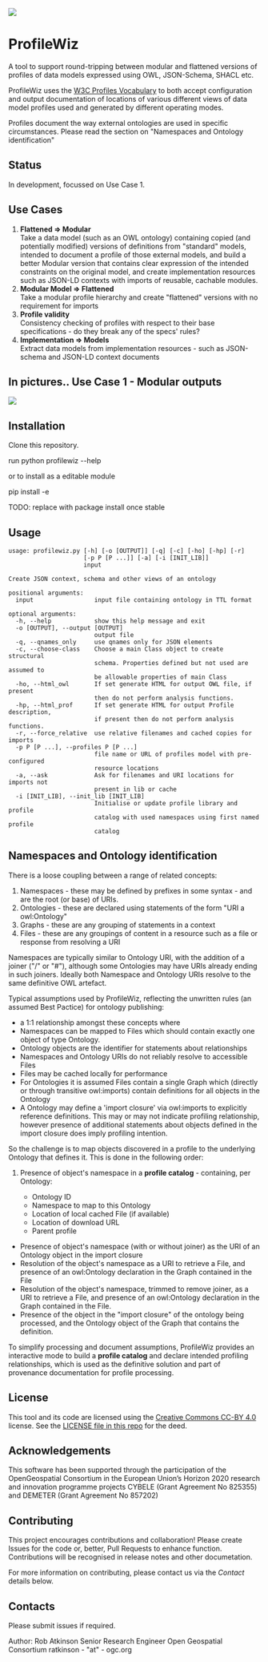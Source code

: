 ![](profilewiz.png)

# ProfileWiz
A tool to support round-tripping between modular and flattened versions of profiles of data models expressed using OWL, JSON-Schema, SHACL etc.

ProfileWiz uses the [W3C Profiles Vocabulary](https://www.w3.org/TR/dx-prof/) to both accept configuration and output documentation of locations of various different views of data model profiles used and generated by different operating modes.

Profiles document the way external ontologies are used in specific circumstances. Please read the section on "Namespaces and Ontology identification"

## Status
In development, focussed on Use Case 1.


## Use Cases
1. **Flattened => Modular**  
Take a data model (such as an OWL ontology) containing copied (and potentially modified) versions of definitions from "standard" models, intended to document a profile of those external models, and build a better Modular version that contains clear expression of the intended constraints on the original model, and create implementation resources such as JSON-LD contexts with imports of reusable, cachable modules.
2. **Modular Model => Flattened**  
Take a modular profile hierarchy and create "flattened" versions with no requirement for imports
3. **Profile validity**  
Consistency checking of profiles with respect to their base specifications - do they break any of the specs' rules?
4. **Implementation => Models**  
Extract data models from implementation resources - such as JSON-schema and JSON-LD context documents

## In pictures.. Use Case 1 - Modular outputs
![](FunctionalOverview.png)

## Installation
Clone this repository.

run python profilewiz --help

or to install as a editable module

pip install -e <workingcopy>

TODO: replace with package install once stable


## Usage

```
usage: profilewiz.py [-h] [-o [OUTPUT]] [-q] [-c] [-ho] [-hp] [-r]
                     [-p P [P ...]] [-a] [-i [INIT_LIB]]
                     input

Create JSON context, schema and other views of an ontology

positional arguments:
  input                 input file containing ontology in TTL format

optional arguments:
  -h, --help            show this help message and exit
  -o [OUTPUT], --output [OUTPUT]
                        output file
  -q, --qnames_only     use qnames only for JSON elements
  -c, --choose-class    Choose a main Class object to create structural
                        schema. Properties defined but not used are assumed to
                        be allowable properties of main Class
  -ho, --html_owl       If set generate HTML for output OWL file, if present
                        then do not perform analysis functions.
  -hp, --html_prof      If set generate HTML for output Profile description,
                        if present then do not perform analysis functions.
  -r, --force_relative  use relative filenames and cached copies for imports
  -p P [P ...], --profiles P [P ...]
                        file name or URL of profiles model with pre-configured
                        resource locations
  -a, --ask             Ask for filenames and URI locations for imports not
                        present in lib or cache
  -i [INIT_LIB], --init_lib [INIT_LIB]
                        Initialise or update profile library and profile
                        catalog with used namespaces using first named profile
                        catalog
```

## Namespaces and Ontology identification

  
There is a loose coupling between a range of related concepts:

1. Namespaces - these may be defined by prefixes in some syntax - and are the root (or base) of URIs.
2. Ontologies - these are declared using statements of the form
"URI a owl:Ontology"
3. Graphs - these are any grouping of statements in a context
4. Files - these are any groupings of content in a resource such as a file or response from resolving a URI

Namespaces are typically similar to Ontology URI, with the addition of a joiner ("/" or "#"), although some Ontologies may have URIs already ending in such joiners.
Ideally both Namespace and Ontology URIs resolve to the same definitive OWL artefact.

Typical assumptions used by ProfileWiz, reflecting the unwritten rules (an assumed Best Pactice) for ontology publishing:

* a 1:1 relationship amongst these concepts where
* Namespaces can be mapped to Files which should contain exactly one object of type Ontology. 
* Ontology objects are the identifier for statements about relationships
* Namespaces and Ontology URIs do not reliably resolve to accessible Files
* Files may be cached locally for performance
* For Ontologies it is assumed Files contain a single Graph which (directly or through transitive owl:imports) contain definitions for all objects in the Ontology
* A Ontology may define a 'import closure' via owl:imports to explicitly reference definitions. This may or may not indicate profiling relationship, however presence of additional statements about objects defined in the import closure does imply profiling intention.

So the challenge is to map objects discovered in a profile to the underlying Ontology that defines it. This is done in the following order:

1. Presence of object's namespace in a **profile catalog** - containing, per Ontology:

	* Ontology ID
	* Namespace to map to this Ontology
	* Location of local cached File (if available)
	* Location of download URL
	* Parent profile
+ Presence of object's namespace (with or without joiner) as the URI of an Ontology object in the import closure
+ Resolution of the object's namespace as a URI to retrieve a File, and presence of an owl:Ontology declaration in the Graph contained in the File
+ Resolution of the object's namespace, trimmed to remove joiner, as a URI to retrieve a File, and presence of an owl:Ontology declaration in the Graph contained in the File.
+ Presence of the object in the "import closure" of the ontology being processed, and the Ontology object of the Graph that contains the definition.

To simplify processing and document assumptions, ProfileWiz provides an interactive mode to build a **profile catalog** and declare intended profiling relationships, which is used as the definitive solution and part of provenance documentation for profile processing. 


## License
This tool and its code are licensed using the [Creative Commons CC-BY 4.0](https://creativecommons.org/licenses/by/4.0/) license. See the [LICENSE file in this repo](LICENSE) for the deed.

## Acknowledgements

This software has been supported through  the participation of the OpenGeospatial Consortium in the European Union’s Horizon 2020 research and innovation programme projects CYBELE (Grant Agreement No 825355) and DEMETER (Grant Agreement No 857202)

## Contributing
This project encourages contributions and collaboration! Please create Issues for the code or, better, Pull Requests to enhance function. Contributions will be recognised in release notes and other documetation.

For more information on contributing, please contact us via the *Contact* details below.

## Contacts

Please submit issues if required.


Author:
Rob Atkinson
Senior Research Engineer
Open Geospatial Consortium
ratkinson - "at" - ogc.org
